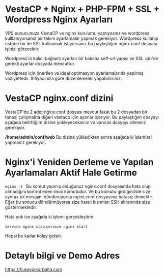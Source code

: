# VestaCP + Nginx + PHP-FPM + SSL + Wordpress Nginx Ayarları
VPS sunucunuza VestaCP ve nginx kurulumu yaptıysanız ve wordpress kulllanıyorsanız bir takım ayarlamalar yapmak gerekiyor. Wordpress kullanıp üstüne bir de SSL kullanmak istiyorsanız bu paylaştığım nginx.conf dosyası işinizi görecektir. 

Wordpress'in kalıcı bağlantı ayarları bir bakıma self-url yapısı ve SSL için'de gerekli ayarlar dosyada mevcuttur.

Wordpress için önerilen ve ideal optimasyon ayarlamalarıda yapılmış vaziyettedir. İhtiyacınıza göre düzenlemeler yapabilirsiniz.

# VestaCP nginx.conf dizini 
VestaCP'de 2 adet nginx.conf dosyası mevcut fakat bu 2 dosyadan bir tanesi çalışmakta diğeri vestacp için ayarlar içeriyor. Bu paylaştığım dosyayı aşağıda belirttiğim dizine yükleyeceksiniz ve varolan dosyayı silmeniz gerekiyor.

<strong>/home/admin/conf/web</strong> Bu dizine yükledikten sonra aşağıda ki işlemleri yapmanız gerekiyor.

# Nginx'i Yeniden Derleme ve Yapılan Ayarlamaları Aktif Hale Getirme

<code>nginx -t </code>
Bu komut yapmış olduğunuz nginx.conf dosyasında hata olup olmadığını kontrol eden linux komutudur. Ve bu komutu girdiğinizde size syntax ok mesajını döndürüyorsa nginx.conf dosyasınız hatasız demektir. Eğer bu sonucu döndürmüyorsa size hatalı kısımları SSH ekranında size göstermektedir.

Hata yok ise aşağıda ki işlemi gerçekleştirin.

<code>service nginx stop</code>
<code>service nginx start</code>

Hepsi bu kadar kolay gelsin.

# Detaylı bilgi ve Demo Adres

https://huseyinkorbalta.com
